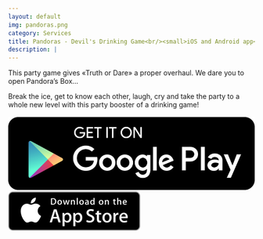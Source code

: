 ```yaml
---
layout: default
img: pandoras.png
category: Services
title: Pandoras - Devil's Drinking Game<br/><small>iOS and Android app</small>
description: |
---
```

This party game gives «Truth or Dare» a proper overhaul. We dare you to open Pandora’s Box…

Break the ice, get to know each other, laugh, cry and take the party to a whole new level with this party booster of a drinking game!
<br/><br/>
<a href="https://play.google.com/store/apps/details?id=com.idehub.pandoras"><img class="app-store-badge" src="/img/services/google-play-badge.png" alt="Download from Google Play"/></a>
<a href="https://itunes.apple.com/us/app/pandoras-devils-drinking-game/id873579821"><img class="app-store-badge" src="/img/services/Download_on_the_App_Store_Badge_US-UK_135x40.svg" alt="Download from the iOS AppStore"/></a>